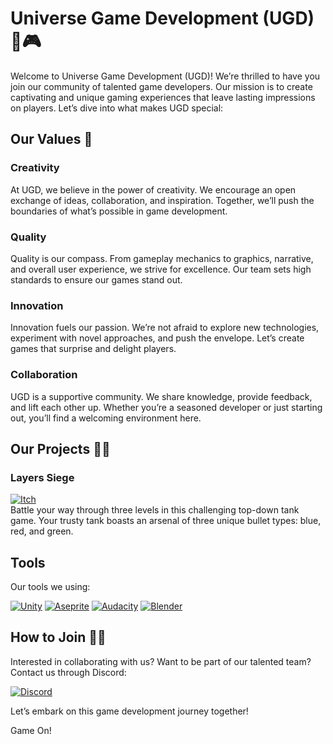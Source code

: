 # Universe Game Development (UGD) 🌌🎮

Welcome to Universe Game Development (UGD)! We’re thrilled to have you join our community of talented game developers. Our mission is to create captivating and unique gaming experiences that leave lasting impressions on players. Let’s dive into what makes UGD special:

## Our Values 🌈

### Creativity
At UGD, we believe in the power of creativity. We encourage an open exchange of ideas, collaboration, and inspiration. Together, we’ll push the boundaries of what’s possible in game development.

### Quality
Quality is our compass. From gameplay mechanics to graphics, narrative, and overall user experience, we strive for excellence. Our team sets high standards to ensure our games stand out.

### Innovation
Innovation fuels our passion. We’re not afraid to explore new technologies, experiment with novel approaches, and push the envelope. Let’s create games that surprise and delight players.

### Collaboration
UGD is a supportive community. We share knowledge, provide feedback, and lift each other up. Whether you’re a seasoned developer or just starting out, you’ll find a welcoming environment here.

## Our Projects 👩‍💻

### Layers Siege
<a href="https://codewebweaver.itch.io/layer-siege"><img alt="Itch" src="https://img.shields.io/badge/Itch-%23FF0B34.svg?style=for-the-badge&logo=Itch.io&logoColor=white"></a>    
Battle your way through three levels in this challenging top-down tank game. Your trusty tank boasts an arsenal of three unique bullet types: blue, red, and green.

## Tools
Our tools we using:

<a href="https://learn.unity.com/u/6032447dedbc2a3b33a9628b/?tab=profile"><img alt="Unity" src="https://img.shields.io/badge/unity-%23000000.svg?style=for-the-badge&logo=unity&logoColor=white"></a>
<a href="https://aseprite.com/"><img alt="Aseprite" src="https://img.shields.io/badge/Aseprite-FFFFFF?style=for-the-badge&logo=Aseprite&logoColor=#7D929E"></a>
<a href="https://www.audacityteam.org/"><img alt="Audacity" src="https://img.shields.io/badge/Audacity-0000CC?style=for-the-badge&logo=audacity&logoColor=white"></a>
<a href="https://www.blender.org/"><img alt="Blender" src="https://img.shields.io/badge/blender-%23F5792A.svg?style=for-the-badge&logo=blender&logoColor=white"></a>

## How to Join 🧙‍♂️

Interested in collaborating with us? Want to be part of our talented team? 
Contact us through Discord: 

 <a href="https://discord.gg/EqHTPzFb"><img alt="Discord" src="https://img.shields.io/badge/Discord-7289DA?style=for-the-badge&logo=discord&logoColor=white"></a>
 
Let’s embark on this game development journey together!

Game On!
